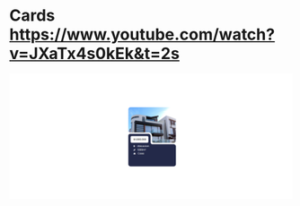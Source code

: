 # Cards https://www.youtube.com/watch?v=JXaTx4s0kEk&t=2s
<p align="center">
  <img src="preview.png" alt="preview del proyecto" width="600">
</p>